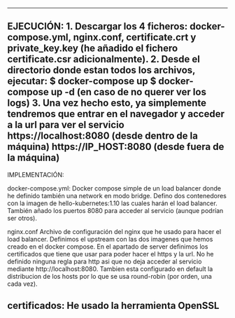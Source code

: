 ------
EJECUCIÓN:
    1. Descargar los 4 ficheros: docker-compose.yml, nginx.conf, certificate.crt y private_key.key (he añadido el fichero certificate.csr adicionalmente).
    2. Desde el directorio donde estan todos los archivos, ejecutar:
        $ docker-compose up
        $ docker-compose up -d (en caso de no querer ver los logs)
    3. Una vez hecho esto, ya simplemente tendremos que entrar en el navegador y acceder a la url para ver el servicio
        https://localhost:8080 (desde dentro de la máquina)
        https://IP_HOST:8080 (desde fuera de la máquina)
------
IMPLEMENTACIÓN:

docker-compose.yml:
    Docker compose simple de un load balancer donde he definido también una network en modo bridge. Defino dos contenedores con la imagen de hello-kubernetes:1.10 las cuales harán el load balancer. También añado los puertos 8080 para acceder al servicio (aunque podrían ser otros).

nginx.conf
    Archivo de configuración del nginx que he usado para hacer el load balancer. Definimos el upstream con las dos imagenes que hemos creado en el docker compose. En el apartado de server definimos los certificados que tiene que usar para poder hacer el https y la url. 
    No he definido ninguna regla para http asi que no deja acceder al servicio mediante http://localhost:8080. Tambien esta configurado en default la distribucion de los hosts por lo que se usa round-robin (por orden, una cada vez).

certificados:
    He usado la herramienta OpenSSL
------
